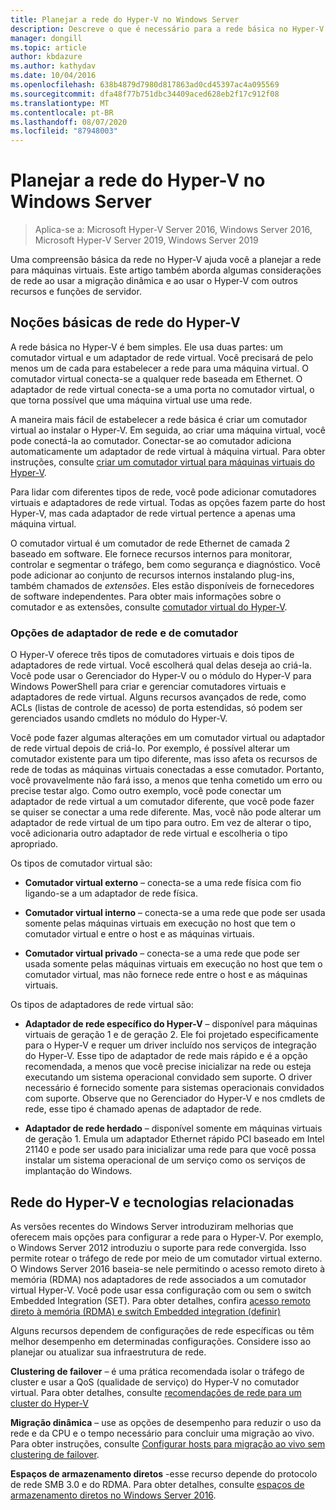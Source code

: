 ```yaml
---
title: Planejar a rede do Hyper-V no Windows Server
description: Descreve o que é necessário para a rede básica no Hyper-V e fornece links para instruções
manager: dongill
ms.topic: article
author: kbdazure
ms.author: kathydav
ms.date: 10/04/2016
ms.openlocfilehash: 638b4879d7980d817863ad0cd45397ac4a095569
ms.sourcegitcommit: dfa48f77b751dbc34409aced628eb2f17c912f08
ms.translationtype: MT
ms.contentlocale: pt-BR
ms.lasthandoff: 08/07/2020
ms.locfileid: "87948003"
---
```

# <a name="plan-for-hyper-v-networking-in-windows-server"></a>Planejar a rede do Hyper-V no Windows Server

>Aplica-se a: Microsoft Hyper-V Server 2016, Windows Server 2016, Microsoft Hyper-V Server 2019, Windows Server 2019

Uma compreensão básica da rede no Hyper-V ajuda você a planejar a rede para máquinas virtuais. Este artigo também aborda algumas considerações de rede ao usar a migração dinâmica e ao usar o Hyper-V com outros recursos e funções de servidor.

## <a name="hyper-v-networking-basics"></a>Noções básicas de rede do Hyper-V
A rede básica no Hyper-V é bem simples. Ele usa duas partes: um comutador virtual e um adaptador de rede virtual. Você precisará de pelo menos um de cada para estabelecer a rede para uma máquina virtual. O comutador virtual conecta-se a qualquer rede baseada em Ethernet. O adaptador de rede virtual conecta-se a uma porta no comutador virtual, o que torna possível que uma máquina virtual use uma rede.

A maneira mais fácil de estabelecer a rede básica é criar um comutador virtual ao instalar o Hyper-V. Em seguida, ao criar uma máquina virtual, você pode conectá-la ao comutador. Conectar-se ao comutador adiciona automaticamente um adaptador de rede virtual à máquina virtual. Para obter instruções, consulte [criar um comutador virtual para máquinas virtuais do Hyper-V](../get-started/Create-a-virtual-switch-for-Hyper-V-virtual-machines.md).

Para lidar com diferentes tipos de rede, você pode adicionar comutadores virtuais e adaptadores de rede virtual. Todas as opções fazem parte do host Hyper-V, mas cada adaptador de rede virtual pertence a apenas uma máquina virtual.

O comutador virtual é um comutador de rede Ethernet de camada 2 baseado em software. Ele fornece recursos internos para monitorar, controlar e segmentar o tráfego, bem como segurança e diagnóstico.  Você pode adicionar ao conjunto de recursos internos instalando plug-ins, também chamados de *extensões*. Eles estão disponíveis de fornecedores de software independentes. Para obter mais informações sobre o comutador e as extensões, consulte [comutador virtual do Hyper-V](../../hyper-v-virtual-switch/Hyper-V-Virtual-Switch.md).

### <a name="switch-and-network-adapter-choices"></a>Opções de adaptador de rede e de comutador
O Hyper-V oferece três tipos de comutadores virtuais e dois tipos de adaptadores de rede virtual. Você escolherá qual delas deseja ao criá-la. Você pode usar o Gerenciador do Hyper-V ou o módulo do Hyper-V para Windows PowerShell para criar e gerenciar comutadores virtuais e adaptadores de rede virtual. Alguns recursos avançados de rede, como ACLs (listas de controle de acesso) de porta estendidas, só podem ser gerenciados usando cmdlets no módulo do Hyper-V.

Você pode fazer algumas alterações em um comutador virtual ou adaptador de rede virtual depois de criá-lo. Por exemplo, é possível alterar um comutador existente para um tipo diferente, mas isso afeta os recursos de rede de todas as máquinas virtuais conectadas a esse comutador.  Portanto, você provavelmente não fará isso, a menos que tenha cometido um erro ou precise testar algo. Como outro exemplo, você pode conectar um adaptador de rede virtual a um comutador diferente, que você pode fazer se quiser se conectar a uma rede diferente. Mas, você não pode alterar um adaptador de rede virtual de um tipo para outro. Em vez de alterar o tipo, você adicionaria outro adaptador de rede virtual e escolheria o tipo apropriado.

Os tipos de comutador virtual são:

-   **Comutador virtual externo** – conecta-se a uma rede física com fio ligando-se a um adaptador de rede física.

-   **Comutador virtual interno** – conecta-se a uma rede que pode ser usada somente pelas máquinas virtuais em execução no host que tem o comutador virtual e entre o host e as máquinas virtuais.

-   **Comutador virtual privado** – conecta-se a uma rede que pode ser usada somente pelas máquinas virtuais em execução no host que tem o comutador virtual, mas não fornece rede entre o host e as máquinas virtuais.

Os tipos de adaptadores de rede virtual são:

-   **Adaptador de rede específico do Hyper-V** – disponível para máquinas virtuais de geração 1 e de geração 2. Ele foi projetado especificamente para o Hyper-V e requer um driver incluído nos serviços de integração do Hyper-V. Esse tipo de adaptador de rede mais rápido e é a opção recomendada, a menos que você precise inicializar na rede ou esteja executando um sistema operacional convidado sem suporte. O driver necessário é fornecido somente para sistemas operacionais convidados com suporte. Observe que no Gerenciador do Hyper-V e nos cmdlets de rede, esse tipo é chamado apenas de adaptador de rede.

-   **Adaptador de rede herdado** – disponível somente em máquinas virtuais de geração 1. Emula um adaptador Ethernet rápido PCI baseado em Intel 21140 e pode ser usado para inicializar uma rede para que você possa instalar um sistema operacional de um serviço como os serviços de implantação do Windows.

## <a name="hyper-v-networking-and-related-technologies"></a>Rede do Hyper-V e tecnologias relacionadas
As versões recentes do Windows Server introduziram melhorias que oferecem mais opções para configurar a rede para o Hyper-V. Por exemplo, o Windows Server 2012 introduziu o suporte para rede convergida. Isso permite rotear o tráfego de rede por meio de um comutador virtual externo. O Windows Server 2016 baseia-se nele permitindo o acesso remoto direto à memória (RDMA) nos adaptadores de rede associados a um comutador virtual Hyper-V. Você pode usar essa configuração com ou sem o switch Embedded Integration (SET). Para obter detalhes, confira [acesso remoto direto à memória &#40;RDMA&#41; e switch Embedded integration &#40;definir&#41;](../../hyper-v-virtual-switch/RDMA-and-Switch-Embedded-Teaming.md)

Alguns recursos dependem de configurações de rede específicas ou têm melhor desempenho em determinadas configurações. Considere isso ao planejar ou atualizar sua infraestrutura de rede.

**Clustering de failover** – é uma prática recomendada isolar o tráfego de cluster e usar a QoS (qualidade de serviço) do Hyper-V no comutador virtual. Para obter detalhes, consulte [recomendações de rede para um cluster do Hyper-V](https://technet.microsoft.com/library/dn550728.aspx)

**Migração dinâmica** – use as opções de desempenho para reduzir o uso da rede e da CPU e o tempo necessário para concluir uma migração ao vivo. Para obter instruções, consulte [Configurar hosts para migração ao vivo sem clustering de failover](../deploy/set-up-hosts-for-live-migration-without-failover-clustering.md).

**Espaços de armazenamento diretos** -esse recurso depende do protocolo de rede SMB 3.0 e do RDMA. Para obter detalhes, consulte [espaços de armazenamento diretos no Windows Server 2016](../../../storage/storage-spaces/storage-spaces-direct-overview.md).